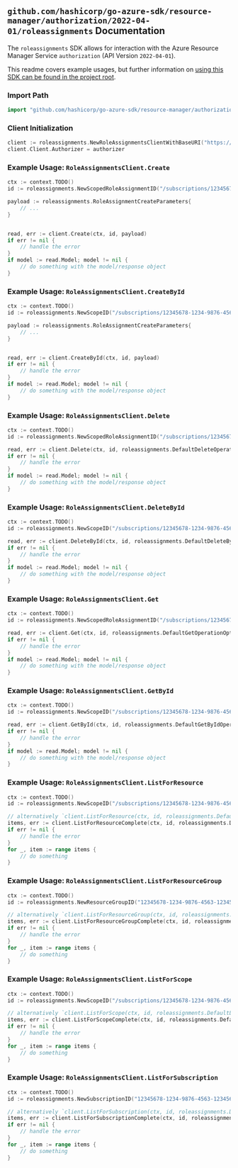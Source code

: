 
## `github.com/hashicorp/go-azure-sdk/resource-manager/authorization/2022-04-01/roleassignments` Documentation

The `roleassignments` SDK allows for interaction with the Azure Resource Manager Service `authorization` (API Version `2022-04-01`).

This readme covers example usages, but further information on [using this SDK can be found in the project root](https://github.com/hashicorp/go-azure-sdk/tree/main/docs).

### Import Path

```go
import "github.com/hashicorp/go-azure-sdk/resource-manager/authorization/2022-04-01/roleassignments"
```


### Client Initialization

```go
client := roleassignments.NewRoleAssignmentsClientWithBaseURI("https://management.azure.com")
client.Client.Authorizer = authorizer
```


### Example Usage: `RoleAssignmentsClient.Create`

```go
ctx := context.TODO()
id := roleassignments.NewScopedRoleAssignmentID("/subscriptions/12345678-1234-9876-4563-123456789012/resourceGroups/some-resource-group", "roleAssignmentValue")

payload := roleassignments.RoleAssignmentCreateParameters{
	// ...
}


read, err := client.Create(ctx, id, payload)
if err != nil {
	// handle the error
}
if model := read.Model; model != nil {
	// do something with the model/response object
}
```


### Example Usage: `RoleAssignmentsClient.CreateById`

```go
ctx := context.TODO()
id := roleassignments.NewScopeID("/subscriptions/12345678-1234-9876-4563-123456789012/resourceGroups/some-resource-group")

payload := roleassignments.RoleAssignmentCreateParameters{
	// ...
}


read, err := client.CreateById(ctx, id, payload)
if err != nil {
	// handle the error
}
if model := read.Model; model != nil {
	// do something with the model/response object
}
```


### Example Usage: `RoleAssignmentsClient.Delete`

```go
ctx := context.TODO()
id := roleassignments.NewScopedRoleAssignmentID("/subscriptions/12345678-1234-9876-4563-123456789012/resourceGroups/some-resource-group", "roleAssignmentValue")

read, err := client.Delete(ctx, id, roleassignments.DefaultDeleteOperationOptions())
if err != nil {
	// handle the error
}
if model := read.Model; model != nil {
	// do something with the model/response object
}
```


### Example Usage: `RoleAssignmentsClient.DeleteById`

```go
ctx := context.TODO()
id := roleassignments.NewScopeID("/subscriptions/12345678-1234-9876-4563-123456789012/resourceGroups/some-resource-group")

read, err := client.DeleteById(ctx, id, roleassignments.DefaultDeleteByIdOperationOptions())
if err != nil {
	// handle the error
}
if model := read.Model; model != nil {
	// do something with the model/response object
}
```


### Example Usage: `RoleAssignmentsClient.Get`

```go
ctx := context.TODO()
id := roleassignments.NewScopedRoleAssignmentID("/subscriptions/12345678-1234-9876-4563-123456789012/resourceGroups/some-resource-group", "roleAssignmentValue")

read, err := client.Get(ctx, id, roleassignments.DefaultGetOperationOptions())
if err != nil {
	// handle the error
}
if model := read.Model; model != nil {
	// do something with the model/response object
}
```


### Example Usage: `RoleAssignmentsClient.GetById`

```go
ctx := context.TODO()
id := roleassignments.NewScopeID("/subscriptions/12345678-1234-9876-4563-123456789012/resourceGroups/some-resource-group")

read, err := client.GetById(ctx, id, roleassignments.DefaultGetByIdOperationOptions())
if err != nil {
	// handle the error
}
if model := read.Model; model != nil {
	// do something with the model/response object
}
```


### Example Usage: `RoleAssignmentsClient.ListForResource`

```go
ctx := context.TODO()
id := roleassignments.NewScopeID("/subscriptions/12345678-1234-9876-4563-123456789012/resourceGroups/some-resource-group")

// alternatively `client.ListForResource(ctx, id, roleassignments.DefaultListForResourceOperationOptions())` can be used to do batched pagination
items, err := client.ListForResourceComplete(ctx, id, roleassignments.DefaultListForResourceOperationOptions())
if err != nil {
	// handle the error
}
for _, item := range items {
	// do something
}
```


### Example Usage: `RoleAssignmentsClient.ListForResourceGroup`

```go
ctx := context.TODO()
id := roleassignments.NewResourceGroupID("12345678-1234-9876-4563-123456789012", "example-resource-group")

// alternatively `client.ListForResourceGroup(ctx, id, roleassignments.DefaultListForResourceGroupOperationOptions())` can be used to do batched pagination
items, err := client.ListForResourceGroupComplete(ctx, id, roleassignments.DefaultListForResourceGroupOperationOptions())
if err != nil {
	// handle the error
}
for _, item := range items {
	// do something
}
```


### Example Usage: `RoleAssignmentsClient.ListForScope`

```go
ctx := context.TODO()
id := roleassignments.NewScopeID("/subscriptions/12345678-1234-9876-4563-123456789012/resourceGroups/some-resource-group")

// alternatively `client.ListForScope(ctx, id, roleassignments.DefaultListForScopeOperationOptions())` can be used to do batched pagination
items, err := client.ListForScopeComplete(ctx, id, roleassignments.DefaultListForScopeOperationOptions())
if err != nil {
	// handle the error
}
for _, item := range items {
	// do something
}
```


### Example Usage: `RoleAssignmentsClient.ListForSubscription`

```go
ctx := context.TODO()
id := roleassignments.NewSubscriptionID("12345678-1234-9876-4563-123456789012")

// alternatively `client.ListForSubscription(ctx, id, roleassignments.DefaultListForSubscriptionOperationOptions())` can be used to do batched pagination
items, err := client.ListForSubscriptionComplete(ctx, id, roleassignments.DefaultListForSubscriptionOperationOptions())
if err != nil {
	// handle the error
}
for _, item := range items {
	// do something
}
```
